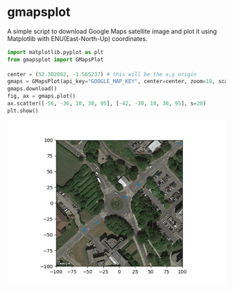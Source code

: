 # gmapsplot
A simple script to download Google Maps satellite image and plot it using Matplotlib with ENU(East-North-Up) coordinates.

```python
import matplotlib.pyplot as plt
from gmapsplot import GMapsPlot

center = (52.382882, -1.565237) # this will be the x,y origin
gmaps = GMapsPlot(api_key="GOOGLE_MAP_KEY", center=center, zoom=18, scale=1, size_meter=(200, 200))
gmaps.download()
fig, ax = gmaps.plot()
ax.scatter([-56, -36, 10, 30, 95], [-42, -30, 10, 30, 95], s=20)
plt.show()
```

![example](./example.png)
